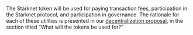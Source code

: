 The Starknet token will be used for paying transaction fees, participation in the Starknet protocol, and participation in governance. The rationale for each of these utilities is presented in our [decentralization proposal](https://medium.com/starkware/part-2-a-decentralization-and-governance-proposal-for-starknet-23e335645778), in the section titled “What will the tokens be used for?”